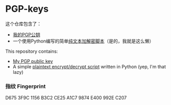 # PGP-keys
这个仓库包含了：
- [我的PGP公钥](public-key.txt)
- 一个使用Python编写的简单[纯文本加解密脚本](GPG_encrypter.py)（是的，我就是这么懒）

This repository contains:
- [My PGP public key](public-key.txt)
- A simple [plaintext encrypt/decrypt script](GPG_encrypter.py) written in Python (yep, I'm that lazy)

### 指纹 Fingerprint
D675 3F9C 1156 B3C2 CE25 A1C7 9874 E400 992E C207
